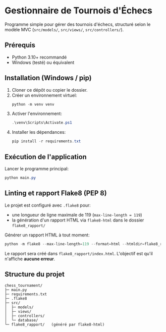 # Gestionnaire de Tournois d'Échecs

Programme simple pour gérer des tournois d'échecs, structuré selon le modèle MVC (`src/models/`, `src/views/`, `src/controllers/`).

## Prérequis
- Python 3.10+ recommandé
- Windows (testé) ou équivalent

## Installation (Windows / pip)
1. Cloner ce dépôt ou copier le dossier.
2. Créer un environnement virtuel:
   ```powershell
   python -m venv venv
   ```
3. Activer l'environnement:
   ```powershell
   .\venv\Scripts\Activate.ps1
   ```
4. Installer les dépendances:
   ```powershell
   pip install -r requirements.txt
   ```

## Exécution de l'application
Lancer le programme principal:
```powershell
python main.py
```

## Linting et rapport Flake8 (PEP 8)
Le projet est configuré avec `.flake8` pour:
- une longueur de ligne maximale de 119 (`max-line-length = 119`)
- la génération d'un rapport HTML via `flake8-html` dans le dossier `flake8_rapport/`

Générer un rapport HTML à tout moment:
```powershell
python -m flake8 --max-line-length=119 --format=html --htmldir=flake8_rapport
```

Le rapport sera créé dans `flake8_rapport/index.html`. L'objectif est qu'il n'affiche **aucune erreur**.

## Structure du projet
```
chess_tournament/
├─ main.py
├─ requirements.txt
├─ .flake8
├─ src/
│  ├─ models/
│  ├─ views/
│  ├─ controllers/
│  └─ database/
└─ flake8_rapport/   (généré par flake8-html)